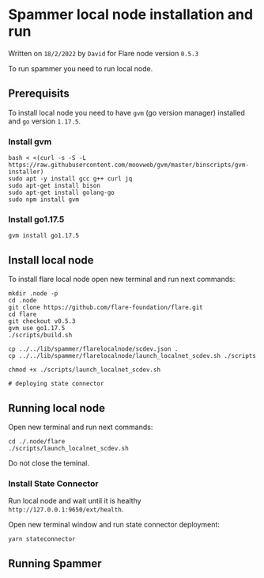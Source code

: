 # Spammer local node installation and run

Written on `18/2/2022` by `David` for Flare node version `0.5.3`

To run spammer you need to run local node.

## Prerequisits

To install local node you need to have `gvm` (go version manager) installed and `go` version `1.17.5`.

### Install gvm

```
bash < <(curl -s -S -L https://raw.githubusercontent.com/moovweb/gvm/master/binscripts/gvm-installer)
sudo apt -y install gcc g++ curl jq
sudo apt-get install bison
sudo apt-get install golang-go
sudo npm install gvm
```

### Install go1.17.5

```
gvm install go1.17.5
```

## Install local node

To install flare local node open new terminal and run next commands:

```
mkdir .node -p
cd .node
git clone https://github.com/flare-foundation/flare.git
cd flare
git checkout v0.5.3
gvm use go1.17.5
./scripts/build.sh

cp ../../lib/spammer/flarelocalnode/scdev.json .
cp ../../lib/spammer/flarelocalnode/launch_localnet_scdev.sh ./scripts

chmod +x ./scripts/launch_localnet_scdev.sh

# deploying state connector
```

## Running local node

Open new terminal and run next commands:

```
cd ./.node/flare
./scripts/launch_localnet_scdev.sh
```

Do not close the teminal.

### Install State Connector

Run local node and wait until it is healthy `http://127.0.0.1:9650/ext/health`.

Open new terminal window and run state connector deployment:

```
yarn stateconnector
```

## Running Spammer

```

```
